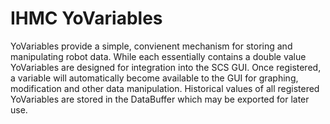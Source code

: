# IHMC YoVariables

YoVariables provide a simple, convienent mechanism for storing and manipulating robot data.  While each
essentially contains a double value YoVariables are designed for integration into the SCS GUI.  Once registered,
a variable will automatically become available to the GUI for graphing, modification and other data manipulation.
Historical values of all registered YoVariables are stored in the DataBuffer which may be exported for later use.